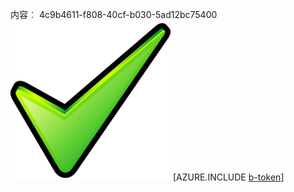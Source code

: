 内容︰ 4c9b4611-f808-40cf-b030-5ad12bc75400![图像](860f1dec-f7aa-404d-a7db-62288d9e2e2e.png)
[AZURE.INCLUDE [b-token](f7a52e6c-1e0b-4846-9c85-dc7dac60f37e.md)]
